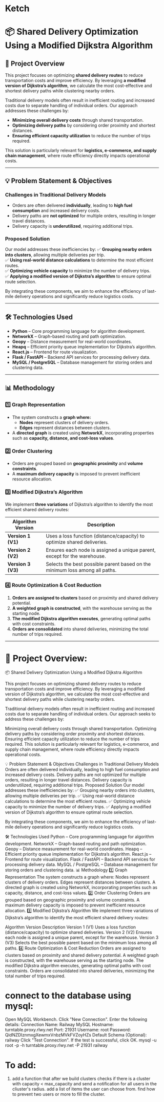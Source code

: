 # Ketch
# 📦 Shared Delivery Optimization Using a Modified Dijkstra Algorithm

## 📝 Project Overview
This project focuses on optimizing **shared delivery routes** to reduce transportation costs and improve efficiency. By leveraging **a modified version of Dijkstra’s algorithm**, we calculate the most cost-effective and shortest delivery paths while clustering nearby orders.

Traditional delivery models often result in inefficient routing and increased costs due to separate handling of individual orders. Our approach addresses these challenges by:
- **Minimizing overall delivery costs** through shared transportation.
- **Optimizing delivery paths** by considering order proximity and shortest distances.
- **Ensuring efficient capacity utilization** to reduce the number of trips required.

This solution is particularly relevant for **logistics, e-commerce, and supply chain management**, where route efficiency directly impacts operational costs.

---

## 💡 Problem Statement & Objectives
### Challenges in Traditional Delivery Models
- Orders are often delivered **individually**, leading to **high fuel consumption** and increased delivery costs.
- Delivery paths are **not optimized** for multiple orders, resulting in longer travel distances.
- Delivery capacity is **underutilized**, requiring additional trips.

### Proposed Solution
Our model addresses these inefficiencies by:
✅ **Grouping nearby orders into clusters**, allowing multiple deliveries per trip.  
✅ **Using real-world distance calculations** to determine the most efficient routes.  
✅ **Optimizing vehicle capacity** to minimize the number of delivery trips.  
✅ **Applying a modified version of Dijkstra’s algorithm** to ensure optimal route selection.

By integrating these components, we aim to enhance the efficiency of last-mile delivery operations and significantly reduce logistics costs.

---

## 🛠️ Technologies Used
- **Python** – Core programming language for algorithm development.
- **NetworkX** – Graph-based routing and path optimization.
- **Geopy** – Distance measurement for real-world coordinates.
- **Heapq** – Efficient priority queue implementation for Dijkstra’s algorithm.
- **React.js** – Frontend for route visualization.
- **Flask / FastAPI** – Backend API services for processing delivery data.
- **MySQL / PostgreSQL** – Database management for storing orders and clustering data.

---

## 📊 Methodology
### 1️⃣ Graph Representation
- The system constructs a **graph where:**
  - **Nodes** represent clusters of delivery orders.
  - **Edges** represent distances between clusters.
- A **directed graph** is created using **NetworkX**, incorporating properties such as **capacity, distance, and cost-loss values**.

### 2️⃣ Order Clustering
- Orders are grouped based on **geographic proximity** and **volume constraints**.
- A **maximum delivery capacity** is imposed to prevent inefficient resource allocation.

### 3️⃣ Modified Dijkstra’s Algorithm
We implement **three variations** of Dijkstra’s algorithm to identify the most efficient shared delivery routes:

| Algorithm Version | Description |
|-------------------|------------|
| **Version 1 (V1)** | Uses a loss function (distance/capacity) to optimize shared deliveries. |
| **Version 2 (V2)** | Ensures each node is assigned a unique parent, except for the warehouse. |
| **Version 3 (V3)** | Selects the best possible parent based on the minimum loss among all paths. |

### 4️⃣ Route Optimization & Cost Reduction
1. **Orders are assigned to clusters** based on proximity and shared delivery potential.
2. **A weighted graph is constructed**, with the warehouse serving as the starting node.
3. **The modified Dijkstra algorithm executes**, generating optimal paths with cost constraints.
4. **Orders are consolidated** into shared deliveries, minimizing the total number of trips required.

---

# 📝 Project Overview:
📦 Shared Delivery Optimization Using a Modified Dijkstra Algorithm

This project focuses on optimizing shared delivery routes to reduce transportation costs and improve efficiency. By leveraging a modified version of Dijkstra’s algorithm, we calculate the most cost-effective and shortest delivery paths while clustering nearby orders.

Traditional delivery models often result in inefficient routing and increased costs due to separate handling of individual orders. Our approach seeks to address these challenges by:

Minimizing overall delivery costs through shared transportation.
Optimizing delivery paths by considering order proximity and shortest distances.
Ensuring efficient capacity utilization to reduce the number of trips required.
This solution is particularly relevant for logistics, e-commerce, and supply chain management, where route efficiency directly impacts operational costs.

💡 Problem Statement & Objectives
Challenges in Traditional Delivery Models
Orders are often delivered individually, leading to high fuel consumption and increased delivery costs.
Delivery paths are not optimized for multiple orders, resulting in longer travel distances.
Delivery capacity is underutilized, requiring additional trips.
Proposed Solution
Our model addresses these inefficiencies by:
✅ Grouping nearby orders into clusters, allowing multiple deliveries per trip.
✅ Using real-world distance calculations to determine the most efficient routes.
✅ Optimizing vehicle capacity to minimize the number of delivery trips.
✅ Applying a modified version of Dijkstra’s algorithm to ensure optimal route selection.

By integrating these components, we aim to enhance the efficiency of last-mile delivery operations and significantly reduce logistics costs.

🛠️ Technologies Used
Python – Core programming language for algorithm development.
NetworkX – Graph-based routing and path optimization.
Geopy – Distance measurement for real-world coordinates.
Heapq – Efficient priority queue implementation for Dijkstra’s algorithm.
React.js – Frontend for route visualization.
Flask / FastAPI – Backend API services for processing delivery data.
MySQL / PostgreSQL – Database management for storing orders and clustering data.
📊 Methodology
1️⃣ Graph Representation
The system constructs a graph where:
Nodes represent clusters of delivery orders.
Edges represent distances between clusters.
A directed graph is created using NetworkX, incorporating properties such as capacity, distance, and cost-loss values.
2️⃣ Order Clustering
Orders are grouped based on geographic proximity and volume constraints.
A maximum delivery capacity is imposed to prevent inefficient resource allocation.
3️⃣ Modified Dijkstra’s Algorithm
We implement three variations of Dijkstra’s algorithm to identify the most efficient shared delivery routes:

Algorithm Version	Description
Version 1 (V1)	Uses a loss function (distance/capacity) to optimize shared deliveries.
Version 2 (V2)	Ensures each node is assigned a unique parent, except for the warehouse.
Version 3 (V3)	Selects the best possible parent based on the minimum loss among all paths.
4️⃣ Route Optimization & Cost Reduction
Orders are assigned to clusters based on proximity and shared delivery potential.
A weighted graph is constructed, with the warehouse serving as the starting node.
The modified Dijkstra algorithm executes, generating optimal paths with cost constraints.
Orders are consolidated into shared deliveries, minimizing the total number of trips required.

# connect to the database using mysql:
Open MySQL Workbench.
Click "New Connection".
Enter the following details:
Connection Name: Railway MySQL
Hostname: turntable.proxy.rlwy.net
Port: 21931
Username: root
Password: QidNZDIznmxgXewmxVnbzMVkFVZoyHZs
Default Schema (Optional): railway
Click "Test Connection".
If the test is successful, click OK.
mysql -u root -p -h turntable.proxy.rlwy.net -P 21931 railway
# To add:
1. add a function that after we build clusters checks if there is a cluster with capacity < max_capacity and send a notification for all users in the cliuster's radius. add a list of items the user can choose from. find how to prevent two users or more to fill the cluster. 


